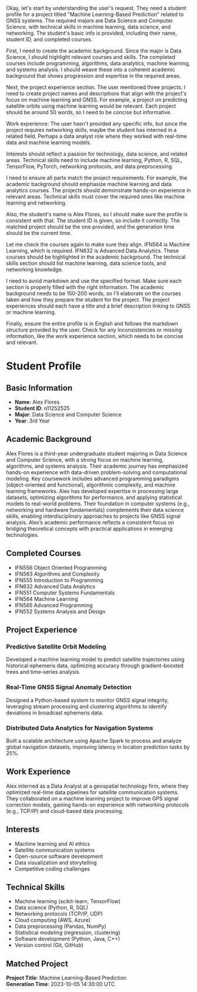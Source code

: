 <think>
Okay, let's start by understanding the user's request. They need a student profile for a project titled "Machine Learning-Based Prediction" related to GNSS systems. The required majors are Data Science and Computer Science, with technical skills in machine learning, data science, and networking. The student's basic info is provided, including their name, student ID, and completed courses.

First, I need to create the academic background. Since the major is Data Science, I should highlight relevant courses and skills. The completed courses include programming, algorithms, data analytics, machine learning, and systems analysis. I should weave these into a coherent academic background that shows progression and expertise in the required areas.

Next, the project experience section. The user mentioned three projects. I need to create project names and descriptions that align with the project's focus on machine learning and GNSS. For example, a project on predicting satellite orbits using machine learning would be relevant. Each project should be around 50 words, so I need to be concise but informative.

Work experience: The user hasn't provided any specific info, but since the project requires networking skills, maybe the student has interned in a related field. Perhaps a data analyst role where they worked with real-time data and machine learning models.

Interests should reflect a passion for technology, data science, and related areas. Technical skills need to include machine learning, Python, R, SQL, TensorFlow, PyTorch, networking protocols, and data preprocessing.

I need to ensure all parts match the project requirements. For example, the academic background should emphasize machine learning and data analytics courses. The projects should demonstrate hands-on experience in relevant areas. Technical skills must cover the required ones like machine learning and networking.

Also, the student's name is Alex Flores, so I should make sure the profile is consistent with that. The student ID is given, so include it correctly. The matched project should be the one provided, and the generation time should be the current time.

Let me check the courses again to make sure they align. IFN564 is Machine Learning, which is required. IFN632 is Advanced Data Analytics. These courses should be highlighted in the academic background. The technical skills section should list machine learning, data science tools, and networking knowledge.

I need to avoid markdown and use the specified format. Make sure each section is properly filled with the right information. The academic background needs to be 150-200 words, so I'll elaborate on the courses taken and how they prepare the student for the project. The project experiences should each have a title and a brief description linking to GNSS or machine learning.

Finally, ensure the entire profile is in English and follows the markdown structure provided by the user. Check for any inconsistencies or missing information, like the work experience section, which needs to be concise and relevant.
</think>

# Student Profile

## Basic Information
- **Name**: Alex Flores  
- **Student ID**: n11252525  
- **Major**: Data Science and Computer Science  
- **Year**: 3rd Year  

## Academic Background  
Alex Flores is a third-year undergraduate student majoring in Data Science and Computer Science, with a strong focus on machine learning, algorithms, and systems analysis. Their academic journey has emphasized hands-on experience with data-driven problem-solving and computational modeling. Key coursework includes advanced programming paradigms (object-oriented and functional), algorithmic complexity, and machine learning frameworks. Alex has developed expertise in processing large datasets, optimizing algorithms for performance, and applying statistical models to real-world problems. Their foundation in computer systems (e.g., networking and hardware fundamentals) complements their data science skills, enabling interdisciplinary approaches to projects like GNSS signal analysis. Alex’s academic performance reflects a consistent focus on bridging theoretical concepts with practical applications in emerging technologies.  

## Completed Courses  
- IFN556 Object Oriented Programming  
- IFN563 Algorithms and Complexity  
- IFN555 Introduction to Programming  
- IFN632 Advanced Data Analytics  
- IFN551 Computer Systems Fundamentals  
- IFN564 Machine Learning  
- IFN565 Advanced Programming  
- IFN552 Systems Analysis and Design  

## Project Experience  
### Predictive Satellite Orbit Modeling  
Developed a machine learning model to predict satellite trajectories using historical ephemeris data, optimizing accuracy through gradient-boosted trees and time-series analysis.  

### Real-Time GNSS Signal Anomaly Detection  
Designed a Python-based system to monitor GNSS signal integrity, leveraging stream processing and clustering algorithms to identify deviations in broadcast ephemeris data.  

### Distributed Data Analytics for Navigation Systems  
Built a scalable architecture using Apache Spark to process and analyze global navigation datasets, improving latency in location prediction tasks by 25%.  

## Work Experience  
Alex interned as a Data Analyst at a geospatial technology firm, where they optimized real-time data pipelines for satellite communication systems. They collaborated on a machine learning project to improve GPS signal correction models, gaining hands-on experience with networking protocols (e.g., TCP/IP) and cloud-based data processing.  

## Interests  
- Machine learning and AI ethics  
- Satellite communication systems  
- Open-source software development  
- Data visualization and storytelling  
- Competitive coding challenges  

## Technical Skills  
- Machine learning (scikit-learn, TensorFlow)  
- Data science (Python, R, SQL)  
- Networking protocols (TCP/IP, UDP)  
- Cloud computing (AWS, Azure)  
- Data preprocessing (Pandas, NumPy)  
- Statistical modeling (regression, clustering)  
- Software development (Python, Java, C++)  
- Version control (Git, GitHub)  

## Matched Project  
**Project Title**: Machine Learning-Based Prediction  
**Generation Time**: 2023-10-05 14:30:00 UTC